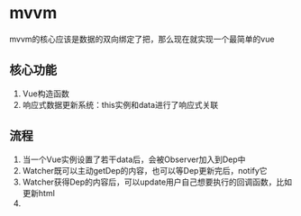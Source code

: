 # mvvm

mvvm的核心应该是数据的双向绑定了把，那么现在就实现一个最简单的vue

## 核心功能

1. Vue构造函数
2. 响应式数据更新系统：this实例和data进行了响应式关联

## 流程

1. 当一个Vue实例设置了若干data后，会被Observer加入到Dep中
2. Watcher既可以主动getDep的内容，也可以等Dep更新完后，notify它
3. Watcher获得Dep的内容后，可以update用户自己想要执行的回调函数，比如更新html
4. 